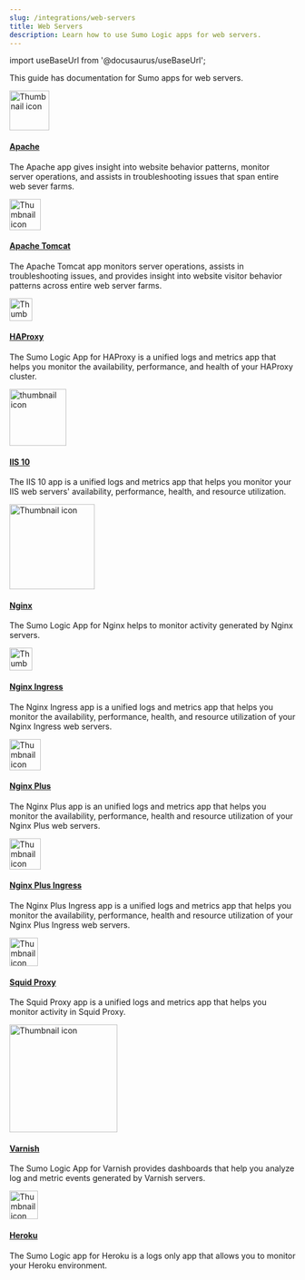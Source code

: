 ```yaml
---
slug: /integrations/web-servers
title: Web Servers
description: Learn how to use Sumo Logic apps for web servers.
---
```


import useBaseUrl from '@docusaurus/useBaseUrl';

This guide has documentation for Sumo apps for web servers.

<div className="box-wrapper">
<div className="box smallbox card">
  <div className="container">
  <img src={useBaseUrl('img/integrations/web-servers/apache.png')} alt="Thumbnail icon" width="70"/>
  <h4><a href={useBaseUrl('docs/integrations/web-servers/apache')}>Apache</a></h4>
  <p>The Apache app gives insight into website behavior patterns, monitor server operations, and assists in troubleshooting issues that span entire web sever farms.</p>
  </div>
</div>
<div className="box smallbox card">
  <div className="container">
  <img src={useBaseUrl('img/integrations/web-servers/apache-tomcat.png')} alt="Thumbnail icon" width="55"/>
  <h4><a href={useBaseUrl('docs/integrations/web-servers/apache-tomcat')}>Apache Tomcat</a></h4>
  <p>The Apache Tomcat app monitors server operations, assists in troubleshooting issues, and provides insight into website visitor behavior patterns across entire web server farms.</p>
  </div>
</div>
<div className="box smallbox card">
  <div className="container">
  <img src={useBaseUrl('img/integrations/web-servers/haproxy.png')} alt="Thumbnail icon" width="40"/>
  <h4><a href={useBaseUrl('docs/integrations/web-servers/haproxy')}>HAProxy</a></h4>
  <p>The Sumo Logic App for HAProxy is a unified logs and metrics app that helps you monitor the availability, performance, and health of your HAProxy cluster.</p>
  </div>
</div>
<div className="box smallbox card">
  <div className="container">
  <img src={useBaseUrl('img/integrations/microsoft-azure/microsoft_iis_10.png')} alt="thumbnail icon" width="100"/>
  <h4><a href={useBaseUrl('docs/integrations/web-servers/iis-10')}>IIS 10</a></h4>
  <p>The IIS 10 app is a unified logs and metrics app that helps you monitor your IIS web servers' availability, performance, health, and resource utilization.</p>
  </div>
</div>
  <div className="box smallbox card">
  <div className="container">
  <img src={useBaseUrl('img/integrations/web-servers/nginx.png')} alt="Thumbnail icon" width="150"/>
  <h4><a href={useBaseUrl('docs/integrations/web-servers/nginx')}>Nginx</a></h4>
  <p>The Sumo Logic App for Nginx helps to monitor activity generated by Nginx servers.</p>
  </div>
</div>
<div className="box smallbox card">
  <div className="container">
  <img src={useBaseUrl('img/integrations/web-servers/nginx-ingress.png')} alt="Thumbnail icon" width="40"/>
  <h4><a href={useBaseUrl('docs/integrations/web-servers/nginx-ingress')}>Nginx Ingress</a></h4>
  <p>The Nginx Ingress app is a unified logs and metrics app that helps you monitor the availability, performance, health, and resource utilization of your Nginx Ingress web servers.</p>
  </div>
</div>
  <div className="box smallbox card">
  <div className="container">
  <img src={useBaseUrl('img/integrations/web-servers/nginx-plus.png')} alt="Thumbnail icon" width="55"/>
  <h4><a href={useBaseUrl('docs/integrations/web-servers/nginx-plus')}>Nginx Plus</a></h4>
  <p>The Nginx Plus app is an unified logs and metrics app that helps you monitor the availability, performance, health and resource utilization of your Nginx Plus web servers.</p>
  </div>
</div>
  <div className="box smallbox card">
  <div className="container">
  <img src={useBaseUrl('img/integrations/web-servers/nginx-ingress.png')} alt="Thumbnail icon" width="55"/>
  <h4><a href={useBaseUrl('docs/integrations/web-servers/nginx-plus-ingress')}>Nginx Plus Ingress</a></h4>
  <p>The Nginx Plus Ingress app is a unified logs and metrics app that helps you monitor the availability, performance, health and resource utilization of your Nginx Plus Ingress web servers.</p>
  </div>
</div>
<div className="box smallbox card">
  <div className="container">
  <img src={useBaseUrl('img/integrations/web-servers/squid-proxy.png')} alt="Thumbnail icon" width="50"/>
  <h4><a href={useBaseUrl('docs/integrations/web-servers/squid-proxy')}>Squid Proxy</a></h4>
  <p>The Squid Proxy app is a unified logs and metrics app that helps you monitor activity in Squid Proxy.</p>
  </div>
</div>
<div className="box smallbox card">
  <div className="container">
  <img src={useBaseUrl('img/integrations/web-servers/varnish-cache.png')} alt="Thumbnail icon" width="190"/>
  <h4><a href={useBaseUrl('docs/integrations/web-servers/varnish')}>Varnish</a></h4>
  <p>The Sumo Logic App for Varnish provides dashboards that help you analyze log and metric events generated by Varnish servers.</p>
  </div>
</div>
<div className="box smallbox12 card">
    <div className="container">
    <img src={useBaseUrl('img/integrations/web-servers/Heroku.png')} alt="Thumbnail icon" width="50"/>
    <h4><a href={useBaseUrl('docs/integrations/web-servers/heroku')}>Heroku</a></h4>
    <p>The Sumo Logic app for Heroku is a logs only app that allows you to monitor your Heroku environment.</p>
    </div>
  </div>
</div>
